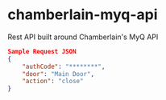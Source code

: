 # chamberlain-myq-api
Rest API built around Chamberlain's MyQ API

```json
Sample Request JSON
{
	"authCode": "********",
	"door": "Main Door",
	"action": "close"
}
```
